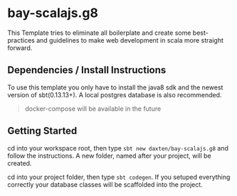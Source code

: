 # bay-scalajs.g8
This Template tries to eliminate all boilerplate and create some best-practices and guidelines to make web development in scala more straight forward.

## Dependencies / Install Instructions
To use this template you only have to install the java8 sdk and the newest version of sbt(0.13.13+). A local postgres database is also recommended.

> docker-compose will be available in the future

## Getting Started
cd into your workspace root, then type `sbt new daxten/bay-scalajs.g8` and follow the instructions. A new folder, named after your project, will be created.

cd into your project folder, then type `sbt codegen`. If you setuped everything correctly your database classes will be scaffolded into the project.